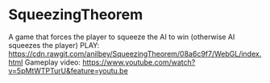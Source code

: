 # SqueezingTheorem
A game that forces the player to squeeze the AI to win (otherwise AI squeezes the player)
 PLAY: https://cdn.rawgit.com/anilbey/SqueezingTheorem/08a6c9f7/WebGL/index.html
Gameplay video: https://www.youtube.com/watch?v=5pMtWTPTurU&feature=youtu.be
